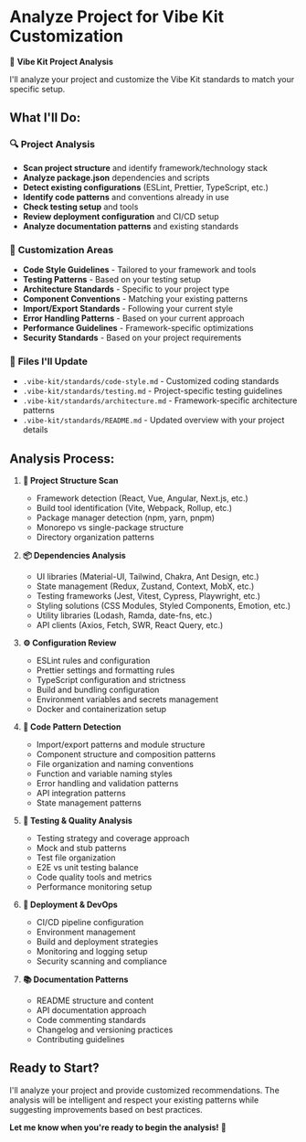 # Analyze Project for Vibe Kit Customization

🎵 **Vibe Kit Project Analysis**

I'll analyze your project and customize the Vibe Kit standards to match your specific setup.

## What I'll Do:

### 🔍 **Project Analysis**
- **Scan project structure** and identify framework/technology stack
- **Analyze package.json** dependencies and scripts
- **Detect existing configurations** (ESLint, Prettier, TypeScript, etc.)
- **Identify code patterns** and conventions already in use
- **Check testing setup** and tools
- **Review deployment configuration** and CI/CD setup
- **Analyze documentation patterns** and existing standards

### 🎯 **Customization Areas**
- **Code Style Guidelines** - Tailored to your framework and tools
- **Testing Patterns** - Based on your testing setup
- **Architecture Standards** - Specific to your project type
- **Component Conventions** - Matching your existing patterns
- **Import/Export Standards** - Following your current style
- **Error Handling Patterns** - Based on your current approach
- **Performance Guidelines** - Framework-specific optimizations
- **Security Standards** - Based on your project requirements

### 📝 **Files I'll Update**
- `.vibe-kit/standards/code-style.md` - Customized coding standards
- `.vibe-kit/standards/testing.md` - Project-specific testing guidelines
- `.vibe-kit/standards/architecture.md` - Framework-specific architecture patterns
- `.vibe-kit/standards/README.md` - Updated overview with your project details

## Analysis Process:

1. **📁 Project Structure Scan**
   - Framework detection (React, Vue, Angular, Next.js, etc.)
   - Build tool identification (Vite, Webpack, Rollup, etc.)
   - Package manager detection (npm, yarn, pnpm)
   - Monorepo vs single-package structure
   - Directory organization patterns

2. **📦 Dependencies Analysis**
   - UI libraries (Material-UI, Tailwind, Chakra, Ant Design, etc.)
   - State management (Redux, Zustand, Context, MobX, etc.)
   - Testing frameworks (Jest, Vitest, Cypress, Playwright, etc.)
   - Styling solutions (CSS Modules, Styled Components, Emotion, etc.)
   - Utility libraries (Lodash, Ramda, date-fns, etc.)
   - API clients (Axios, Fetch, SWR, React Query, etc.)

3. **⚙️ Configuration Review**
   - ESLint rules and configuration
   - Prettier settings and formatting rules
   - TypeScript configuration and strictness
   - Build and bundling configuration
   - Environment variables and secrets management
   - Docker and containerization setup

4. **🎨 Code Pattern Detection**
   - Import/export patterns and module structure
   - Component structure and composition patterns
   - File organization and naming conventions
   - Function and variable naming styles
   - Error handling and validation patterns
   - API integration patterns
   - State management patterns

5. **🧪 Testing & Quality Analysis**
   - Testing strategy and coverage approach
   - Mock and stub patterns
   - Test file organization
   - E2E vs unit testing balance
   - Code quality tools and metrics
   - Performance monitoring setup

6. **🚀 Deployment & DevOps**
   - CI/CD pipeline configuration
   - Environment management
   - Build and deployment strategies
   - Monitoring and logging setup
   - Security scanning and compliance

7. **📚 Documentation Patterns**
   - README structure and content
   - API documentation approach
   - Code commenting standards
   - Changelog and versioning practices
   - Contributing guidelines

## Ready to Start?

I'll analyze your project and provide customized recommendations. The analysis will be intelligent and respect your existing patterns while suggesting improvements based on best practices.

**Let me know when you're ready to begin the analysis!** 🚀
